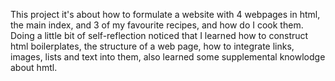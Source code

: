 This project it's about how to formulate a website with 4 webpages in html, the main index, and 3 of my favourite recipes, and how do I cook them.
Doing a little bit of self-reflection noticed that I learned how to construct html boilerplates, the structure of a web page, how to integrate links, images, lists and text into them, also learned some supplemental knowlodge about hmtl.